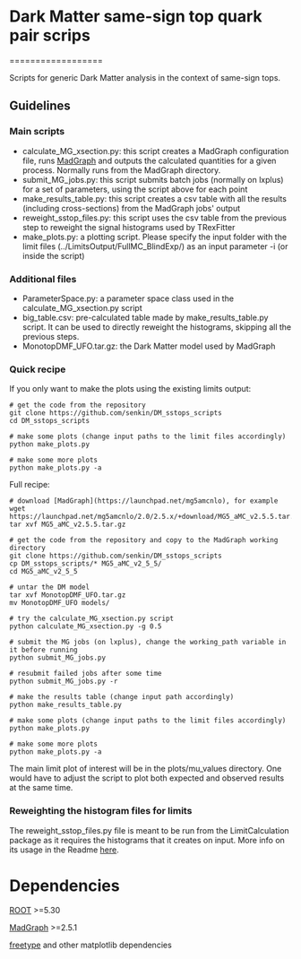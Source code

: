 # Dark Matter same-sign top quark pair scrips
==================

Scripts for generic Dark Matter analysis in the context of same-sign tops.

## Guidelines

### Main scripts
* calculate_MG_xsection.py: this script creates a MadGraph configuration file, runs [MadGraph](https://launchpad.net/mg5amcnlo) and outputs the calculated quantities for a given process. Normally runs from the MadGraph directory.
* submit_MG_jobs.py: this script submits batch jobs (normally on lxplus) for a set of parameters, using the script above for each point
* make_results_table.py: this script creates a csv table with all the results (including cross-sections) from the MadGraph jobs' output
* reweight_sstop_files.py: this script uses the csv table from the previous step to reweight the signal histograms used by TRexFitter
* make_plots.py: a plotting script. Please specify the input folder with the limit files (../LimitsOutput/FullMC_BlindExp/) as an input parameter -i (or inside the script)

### Additional files
* ParameterSpace.py: a parameter space class used in the calculate_MG_xsection.py script
* big_table.csv: pre-calculated table made by make_results_table.py script. It can be used to directly reweight the histograms, skipping all the previous steps.
* MonotopDMF_UFO.tar.gz: the Dark Matter model used by MadGraph

### Quick recipe
If you only want to make the plots using the existing limits output:

```
# get the code from the repository
git clone https://github.com/senkin/DM_sstops_scripts
cd DM_sstops_scripts

# make some plots (change input paths to the limit files accordingly)
python make_plots.py

# make some more plots
python make_plots.py -a

```

Full recipe:
```
# download [MadGraph](https://launchpad.net/mg5amcnlo), for example
wget https://launchpad.net/mg5amcnlo/2.0/2.5.x/+download/MG5_aMC_v2.5.5.tar.gz
tar xvf MG5_aMC_v2.5.5.tar.gz

# get the code from the repository and copy to the MadGraph working directory
git clone https://github.com/senkin/DM_sstops_scripts
cp DM_sstops_scripts/* MG5_aMC_v2_5_5/
cd MG5_aMC_v2_5_5

# untar the DM model
tar xvf MonotopDMF_UFO.tar.gz
mv MonotopDMF_UFO models/

# try the calculate_MG_xsection.py script
python calculate_MG_xsection.py -g 0.5

# submit the MG jobs (on lxplus), change the working_path variable in it before running
python submit_MG_jobs.py

# resubmit failed jobs after some time
python submit_MG_jobs.py -r

# make the results table (change input path accordingly)
python make_results_table.py

# make some plots (change input paths to the limit files accordingly)
python make_plots.py

# make some more plots
python make_plots.py -a

```

The main limit plot of interest will be in the plots/mu_values directory.
One would have to adjust the script to plot both expected and observed results at the same time.

### Reweighting the histogram files for limits
The reweight_sstop_files.py file is meant to be run from the LimitCalculation package as it requires the histograms that it creates on input.
More info on its usage in the Readme [here](https://svnweb.cern.ch/trac/atlasphys-exo/browser/Physics/Exotic/HQT/SameSignLeptonsPlusBJets/Run2/Code/LimitCalculation/trunk/README).


Dependencies
==================
[ROOT](http://root.cern.ch) >=5.30

[MadGraph](https://launchpad.net/mg5amcnlo) >=2.5.1

[freetype](http://www.freetype.org) and other matplotlib dependencies